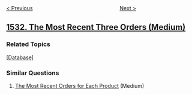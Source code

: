 <!--|This file generated by command(leetcode description); DO NOT EDIT.    |-->
<!--+----------------------------------------------------------------------+-->
<!--|@author    openset <openset.wang@gmail.com>                           |-->
<!--|@link      https://github.com/openset                                 |-->
<!--|@home      https://github.com/openset/leetcode                        |-->
<!--+----------------------------------------------------------------------+-->

[< Previous](../string-compression-ii "String Compression II")
　　　　　　　　　　　　　　　　
[Next >](../find-the-index-of-the-large-integer "Find the Index of the Large Integer")

## [1532. The Most Recent Three Orders (Medium)](https://leetcode.com/problems/the-most-recent-three-orders "最近的三笔订单")



### Related Topics
  [[Database](../../tag/database/README.md)]

### Similar Questions
  1. [The Most Recent Orders for Each Product](../the-most-recent-orders-for-each-product) (Medium)
